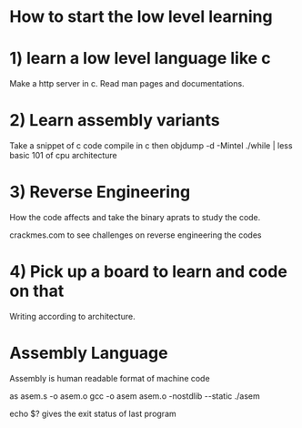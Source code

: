 # How to start the low level learning

# 1) learn a low level language like c
Make a http server in c. Read man pages and documentations.

# 2)  Learn assembly variants

Take a snippet of c code compile in c
 then objdump -d -Mintel ./while | less
  basic 101 of cpu architecture


# 3)  Reverse Engineering 

How the code affects and take the binary aprats to study the code.

crackmes.com to see challenges on reverse engineering the codes

# 4) Pick up a board to learn and code on that
Writing according to architecture.




# Assembly Language

Assembly is human readable format of machine code

as asem.s -o asem.o
gcc -o asem asem.o -nostdlib --static
./asem

echo $? gives the exit status of last program



